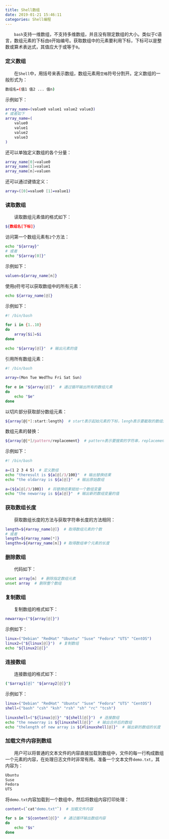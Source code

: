 ```yaml
---
title: Shell数组
date: 2019-01-21 15:46:11
categories: Shell编程
---
```

&emsp;&emsp;`bash`支持一维数组，不支持多维数组，并且没有限定数组的大小。类似于`C`语言，数组元素的下标由`0`开始编号。获取数组中的元素要利用下标，下标可以是整数或算术表达式，其值应大于或等于`0`。

### 定义数组

&emsp;&emsp;在`Shell`中，用括号来表示数组，数组元素用`空格`符号分割开。定义数组的一般形式为：

``` bash
数组名=(值1 值2 ... 值n)
```

示例如下：

``` bash
array_name=(value0 value1 value2 value3)
# 或者如下
array_name=(
    value0
    value1
    value2
    value3
)
```

还可以单独定义数组的各个分量：

``` bash
array_name[0]=value0
array_name[1]=value1
array_name[n]=valuen
```

还可以通过键值定义：

``` bash
array=([0]=value0 [1]=value1)
```

### 读取数组

&emsp;&emsp;读取数组元素值的格式如下：

``` bash
${数组名[下标]}
```

访问第一个数组元素有`2`个方法：

``` bash
echo "${array}"
# 或者
echo "${array[0]}"
```

示例如下：

``` bash
valuen=${array_name[n]}
```

使用`@`符号可以获取数组中的所有元素：

``` bash
echo ${array_name[@]}
```

示例如下：

``` bash
#! /bin/bash
​
for i in {1..10}
do
    array[$i]=$i
done
​
echo "${array[@]}"  # 输出元素的值
```

引用所有数组元素：

``` bash
#! /bin/bash
​
array=(Mon Tue WedThu Fri Sat Sun)
​
for e in "${array[@]}"  # 通过循环输出所有的数组元素
do
    echo "$e"
done
```

以切片部分获取部分数组元素：

``` bash
${array[@|*]:start:length}  # start表示起始元素的下标，lengh表示要截取的数组元素的个数
```

数组元素的替换：

``` bash
${array[@|*]/pattern/replacement}  # pattern表示要搜索的字符串，replacement表示用来替换的字符串
```

示例如下：

``` bash
#! /bin/bash
​
a=(1 2 3 4 5)  # 定义数组
echo "theresult is ${a[@]/3/100}"  # 输出替换结果
echo "the oldarray is ${a[@]}"  # 输出原始数组
​
a=(${a[@]/3/100})  # 将替换结果赋给一个数组变量
echo "the newarray is ${a[@]}"  # 输出新的数组变量的值
```

### 获取数组长度

&emsp;&emsp;获取数组长度的方法与获取字符串长度的方法相同：

``` bash
length=${#array_name[@]}  # 取得数组元素的个数
# 或者
length=${#array_name[*]}
lengthn=${#array_name[n]} # 取得数组单个元素的长度
```

### 删除数组

&emsp;&emsp;代码如下：

``` bash
unset array[n]  # 删除指定数组元素
unset array  # 删除整个数组
```

### 复制数组

&emsp;&emsp;复制数组的格式如下：

``` bash
newarray=("${array[@]}")
```

示例如下：

``` bash
linux=("Debian" "RedHat" "Ubuntu" "Suse" "Fedora" "UTS" "CentOS")
linux2=("${linux[@]}")  # 复制数组
echo "${linux2[@]}"
```

### 连接数组

&emsp;&emsp;连接数组的格式如下：

``` bash
("$array1[@]" "${array2[@]}")
```

示例如下：

``` bash
linux=("Debian" "RedHat" "Ubuntu" "Suse" "Fedora" "UTS" "CentOS")
shell=("bash" "csh" "ksh" "rsh" "sh" "rc" "tcsh")
​
linuxshell=("${linux[@]}" "${shell[@]}")  # 连接数组
echo "the newarray is ${linuxshell[@]}"  # 输出合并后的数组
echo "thelength of new array is ${#linuxshell[@]}"  # 输出新的数组的长度
```

### 加载文件内容到数组

&emsp;&emsp;用户可以将普通的文本文件的内容直接加载到数组中，文件的每一行构成数组一个元素的内容，在处理日志文件时非常有用。准备一个文本文件`demo.txt`，其内容为：

``` bash
Ubuntu
Suse
Fedora
UTS
```

将`demo.txt`内容加载到一个数组中，然后将数组内容打印处理：

``` bash
content=(`cat"demo.txt"`)  # 加载文件内容

for s in "${content[@]}"  # 通过循环输出数组内容
do
    echo "$s"
done
```